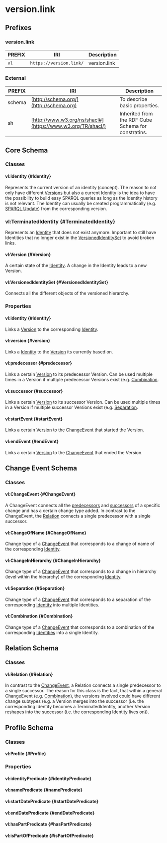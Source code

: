 # version.link

## Prefixes
### version.link
| PREFIX | IRI | Description |
| --- | --- | --- |
| `vl` | `https://version.link/` | version.link|

### External
| PREFIX | IRI | Description |
| --- | --- | --- |
| schema | [http://schema.org/](http://schema.org) | To describe basic properties. |
| sh | [http://www.w3.org/ns/shacl#](https://www.w3.org/TR/shacl/) | Inherited from the RDF Cube Schema for constratins. |

## Core Schema

### Classes

#### vl:Identity {#Identity}
Represents the current version of an identity (concept). The reason to not only have different [Versions](#Version) but also a current Identity is the idea to have the possibility to build easy SPARQL queries as long as the Identity history is not relevant. The Identity can usually be created programmatically (e.g. [SPARQL Update](https://www.w3.org/TR/sparql11-update/)) from the corresponding version.

### vl:TerminatedIdentity {#TerminatedIdentity}
Represents an [Identity](#Identity) that does not exist anymore. Important to still have Identities that no longer exist in the [VersionedIdentitySet](#VersionedIdentitySet) to avoid broken links.

#### vl:Version {#Version}
A certain state of the [Identity](#Identity). A change in the Identity leads to a new Version.

#### vl:VersionedIdentitySet {#VersionedIdentitySet}
Connects all the different objects of the versioned hierarchy.

### Properties

#### vl:identity {#identity}
Links a [Version](#Version) to the corresponding [Identity](#Identity).

#### vl:version {#version}
Links a [Identity](#Identity) to the [Version](#Version) its currently based on.

#### vl:predecessor {#predecessor}
Links a certain [Version](#Version) to its predecessor Version. Can be used multiple times in a Version if multiple predecessor Versions exist (e.g. [Combination](#Combination).

#### vl:successor {#successor}
Links a certain [Version](#Version) to its successor Version. Can be used multiple times in a Version if multiple successor Versions exist (e.g. [Separation](#Separation).

#### vl:startEvent {#startEvent}
Links a certain [Version](#Version) to the [ChangeEvent](#ChangeEvent) that started the Version.

#### vl:endEvent {#endEvent}
Links a certain [Version](#Version) to the [ChangeEvent](#ChangeEvent) that ended the Version.


## Change Event Schema

### Classes

#### vl:ChangeEvent {#ChangeEvent}
A ChangeEvent connects all the [predecessors](#predecessor) and [successors](#successor) of a specific change and has a certain change type added. In contrast to the ChangeEvent, the [Relation](#Relation) connects a single predecessor with a single successor.

#### vl:ChangeOfName {#ChangeOfName}
Change type of a [ChangeEvent](#ChangeEvent) that corresponds to a change of name of the corresponding [Identity](#Identity).

#### vl:ChangeInHierarchy {#ChangeInHierarchy}
Change type of a [ChangeEvent](#ChangeEvent) that corresponds to a change in hierarchy (level within the hierarchy) of the corresponding [Identity](#Identity).

#### vl:Separation {#Separation}
Change type of a [ChangeEvent](#ChangeEvent) that corresponds to a separation of the corresponding [Identity](#Identity) into multiple Identities.

#### vl:Combination {#Combination}
Change type of a [ChangeEvent](#ChangeEvent) that corresponds to a combination of the corresponding [Identities](#Identity) into a single Identity.


## Relation Schema

### Classes

#### vl:Relation {#Relation}
In contrast to the [ChangeEvent](#ChangeEvent), a Relation connects a single predecessor to a single successor. The reason for this class is the fact, that within a general ChangeEvent (e.g. [Combination](#Combination)), the versions involved could have different change subtypes (e.g. a Version merges into the successor (i.e. the corresponding Identity becomes a TerminatedIdentity, another Version reshapes into the successor (i.e. the corresponding Identity lives on)).

## Profile Schema

### Classes
#### vl:Profile {#Profile}

### Properties
#### vl:identityPredicate {#identityPredicate}
#### vl:namePredicate {#namePredicate}
#### vl:startDatePredicate {#startDatePredicate}
#### vl:endDatePredicate {#endDatePredicate}
#### vl:hasPartPredicate {#hasPartPredicate}
#### vl:isPartOfPredicate {#isPartOfPredicate}
